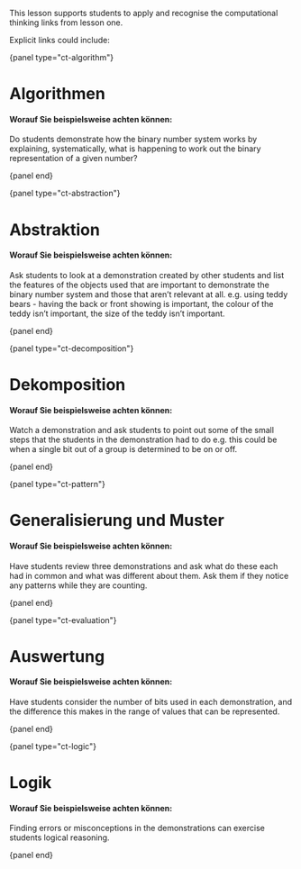 This lesson supports students to apply and recognise the computational thinking links from lesson one.

Explicit links could include:

{panel type="ct-algorithm"}

# Algorithmen

#### Worauf Sie beispielsweise achten können:

Do students demonstrate how the binary number system works by explaining, systematically, what is happening to work out the binary representation of a given number?

{panel end}

{panel type="ct-abstraction"}

# Abstraktion

#### Worauf Sie beispielsweise achten können:

Ask students to look at a demonstration created by other students and list the features of the objects used that are important to demonstrate the binary number system and those that aren’t relevant at all. e.g. using teddy bears - having the back or front showing is important, the colour of the teddy isn’t important, the size of the teddy isn’t important.

{panel end}

{panel type="ct-decomposition"}

# Dekomposition

#### Worauf Sie beispielsweise achten können:

Watch a demonstration and ask students to point out some of the small steps that the students in the demonstration had to do e.g. this could be when a single bit out of a group is determined to be on or off.

{panel end}

{panel type="ct-pattern"}

# Generalisierung und Muster

#### Worauf Sie beispielsweise achten können:

Have students review three demonstrations and ask what do these each had in common and what was different about them. Ask them if they notice any patterns while they are counting.

{panel end}

{panel type="ct-evaluation"}

# Auswertung

#### Worauf Sie beispielsweise achten können:

Have students consider the number of bits used in each demonstration, and the difference this makes in the range of values that can be represented.

{panel end}

{panel type="ct-logic"}

# Logik

#### Worauf Sie beispielsweise achten können:

Finding errors or misconceptions in the demonstrations can exercise students logical reasoning.

{panel end}